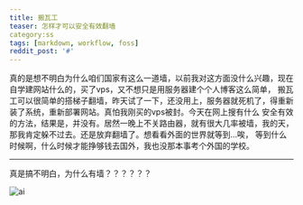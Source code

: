 ```yaml
---                                                                                         
title: 搬瓦工                                                                              
teaser: 怎样才可以安全有效翻墙                      
category:ss                                                                           
tags: [markdown, workflow, foss]                                                            
reddit_post: '#'                                                                            
---
```


真的是想不明白为什么咱们国家有这么一道墙，以前我对这方面没什么兴趣，现在自学建网站什么的，买了vps，又不想只是用服务器建个个人博客这么简单，
搬瓦工可以很简单的搭梯子翻墙，昨天试了一下，还没用上，服务器就死机了，得重新装了系统，重新部署网站。真怕我刚买的vps被封。今天在网上搜有什么
安全有效的方法，结果是，并没有。居然一晚上不关路由器，就有很大几率被墙，我的天，那我肯定躲不过去。还是放弃翻墙了。想看看外面的世界就等到...唉，
等到什么时候啊，什么时候才能挣够钱去国外，我也没那本事考个外国的学校。

---------------------------

真是搞不明白，为什么有墙？？？？？？


![ai](https://i.loli.net/2018/08/02/5b62ab3b87ce8.gif)
